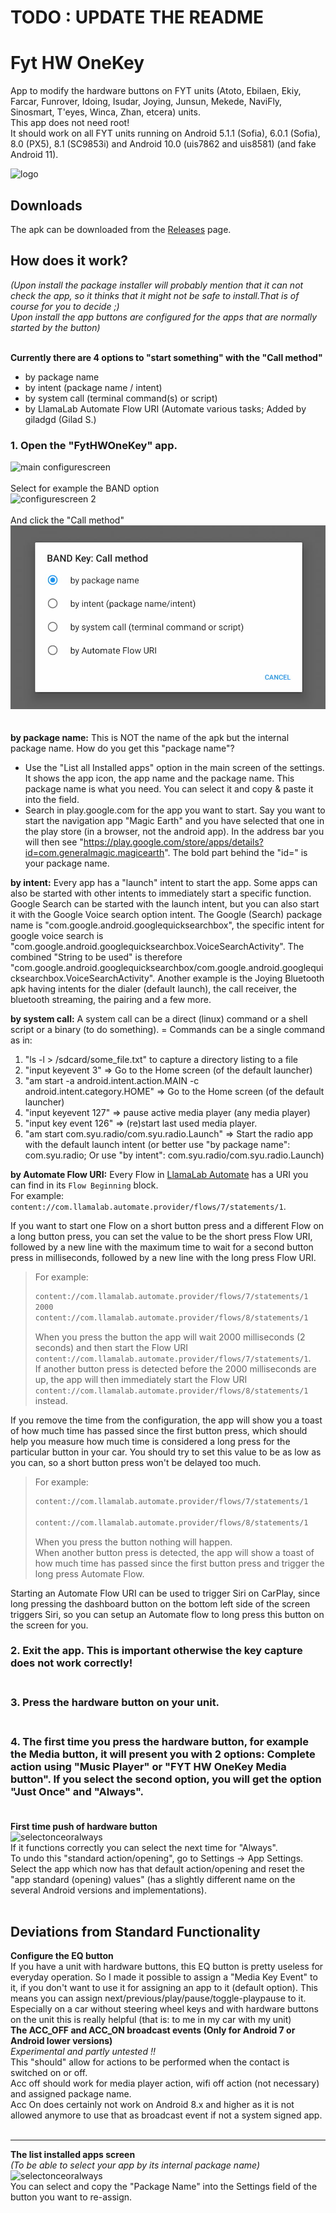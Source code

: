 # TODO : UPDATE THE README
# Fyt HW OneKey
App to modify the hardware buttons on FYT units (Atoto, Ebilaen, Ekiy, Farcar, Funrover, Idoing, Isudar, Joying, Junsun, Mekede, NaviFly, Sinosmart, T'eyes, Winca, Zhan, etcera) units.<br>
This app does not need root!<br>
It should work on all FYT units running on Android 5.1.1 (Sofia), 6.0.1 (Sofia), 8.0 (PX5), 8.1 (SC9853i) and Android 10.0 (uis7862 and uis8581) (and fake Android 11).

![logo](https://github.com/hvdwolf/FytHWOneKey/blob/master/images/logo.png)
## Downloads
The apk can be downloaded from the [Releases](https://github.com/hvdwolf/FytHWOneKey/releases) page.

## How does it work?
*(Upon install the package installer will probably mention that it can not check the app, so it thinks that it might not be safe to install.That is of course for you to decide ;)<br>Upon install the app buttons are configured for the apps that are normally started by the button)*<br><br>

**Currently there are 4 options to "start something" with the "Call method"**
 - by package name
 - by intent (package name / intent)
 - by system call (terminal command(s) or script)
 - by LlamaLab Automate Flow URI (Automate various tasks; Added by giladgd (Gilad S.)

### 1. Open the "FytHWOneKey" app.<br>
![main configurescreen](https://github.com/hvdwolf/FytHWOneKey/blob/master/images/configurescreen.jpg)<br><br>
Select for example the BAND option<br>
![configurescreen 2](https://github.com/hvdwolf/FytHWOneKey/blob/master/images/configurescreen-2.jpg)<br><br>
And click the "Call method"<br>
![configurescreen 3](https://github.com/hvdwolf/FytHWOneKey/blob/master/images/configurescreen-3.jpg)<br><br><br>
**by package name:** This is NOT the name of the apk but the internal package name. 
How do you get this "package name"?
 - Use the "List all Installed apps" option in the main screen of the settings. It shows the app icon, the app name and the package name. This package name is what you need. You can select it and copy & paste it into the field.
 - Search in play.google.com for the app you want to start. Say you want to start the navigation app "Magic Earth" and you have selected that one in the play store (in a browser, not the android app). In the address bar you will then see "https://play.google.com/store/apps/details?id=com.generalmagic.magicearth". The bold part behind the "id=" is your package name.

**by intent:** Every app has a "launch" intent to start the app. Some apps can also be started with other intents to immediately start a specific function. Google Search can be started with the launch intent, but you can also start it with the Google Voice search option intent. The Google (Search) package name is "com.google.android.googlequicksearchbox", the specific intent for google voice search is "com.google.android.googlequicksearchbox.VoiceSearchActivity". The combined "String to be used" is therefore "com.google.android.googlequicksearchbox/com.google.android.googlequicksearchbox.VoiceSearchActivity".
Another example is the Joying Bluetooth apk having intents for the dialer (default launch), the call receiver, the bluetooth streaming, the pairing and a few more.

**by system call:** A system call can be a direct (linux) command or a shell script or a binary (to do something).
= Commands can be a single command as in:
 1. "ls -l > /sdcard/some_file.txt" to capture a directory listing to a file
 2. "input keyevent 3" => Go to the Home screen (of the default launcher)
 3. "am start -a android.intent.action.MAIN -c android.intent.category.HOME" => Go to the Home screen (of the default launcher)
 4. "input keyevent 127" => pause active media player (any media player)
 5. "input key event 126" => (re)start last used media player.
 6. "am start com.syu.radio/com.syu.radio.Launch" => Start the radio app with the default launch intent (or better use "by package name": com.syu.radio; Or use "by intent": com.syu.radio/com.syu.radio.Launch)

**by Automate Flow URI:** Every Flow in [LlamaLab Automate](https://play.google.com/store/apps/details?id=com.llamalab.automate) has a URI you can find in its `Flow Beginning` block.<br/>
For example: `content://com.llamalab.automate.provider/flows/7/statements/1`.

If you want to start one Flow on a short button press and a different Flow on a long button press, you can set the value to be the short press Flow URI, followed by a new line with the maximum time to wait for a second button press in milliseconds, followed by a new line with the long press Flow URI.

> For example:
> ```txt
> content://com.llamalab.automate.provider/flows/7/statements/1
> 2000
> content://com.llamalab.automate.provider/flows/8/statements/1
> ```
> When you press the button the app will wait 2000 milliseconds (2 seconds) and then start the Flow URI `content://com.llamalab.automate.provider/flows/7/statements/1`.<br />
> If another button press is detected before the 2000 milliseconds are up, the app will then immediately start the Flow URI `content://com.llamalab.automate.provider/flows/8/statements/1` instead.

If you remove the time from the configuration, the app will show you a toast of how much time has passed since the first button press, which should help you measure how much time is considered a long press for the particular button in your car. You should try to set this value to be as low as you can, so a short button press won't be delayed too much.

> For example:
> ```txt
> content://com.llamalab.automate.provider/flows/7/statements/1
> 
> content://com.llamalab.automate.provider/flows/8/statements/1
> ```
> When you press the button nothing will happen.<br />
> When another button press is detected, the app will show a toast of how much time has passed since the first button press and trigger the long press Automate Flow.

Starting an Automate Flow URI can be used to trigger Siri on CarPlay, since long pressing the dashboard button on the bottom left side of the screen triggers Siri, so you can setup an Automate flow to long press this button on the screen for you.
 
### 2. Exit the app. This is important otherwise the key capture does not work correctly!<br><br>
### 3. Press the hardware button on your unit.<br><br>
### 4. The first time you press the hardware button, for example the Media button, it will present you with 2 options: Complete action using "Music Player" or "FYT HW OneKey Media button". If you select the second option, you will get the option "Just Once" and "Always".<br><br>
**First time push of hardware button**<br>
![selectonceoralways](https://github.com/hvdwolf/FytHWOneKey/blob/master/images/selectoncealways.jpg)
<br>If it functions correctly you can select the next time for "Always".<br>
To undo this "standard action/opening", go to Settings -> App Settings. Select the app which now has that default action/opening and reset the "app standard (opening) values" (has a slightly different name on the several Android versions and implementations).
<br><br>
## Deviations from Standard Functionality
**Configure the EQ button**<br>
If you have a unit with hardware buttons, this EQ button is pretty useless for everyday operation. So I made it possible to assign a "Media Key Event" to it, if you don't want to use it for assigning an app to it (default option). This means you can assign next/previous/play/pause/toggle-playpause to it. Especially on a car without steering wheel keys and with hardware buttons on the unit this is really helpful (that is: to me in my car with my unit)
<br>**The ACC_OFF and ACC_ON broadcast events (Only for Android 7 or Android lower versions)**<br>
*Experimental and partly untested !!*<br>
This "should" allow for actions to be performed when the contact is switched on or off.<br> Acc off should work for media player action, wifi off action (not necessary) and assigned package name.<br> Acc On does certainly not work on Android 8.x and higher as it is not allowed anymore to use that as broadcast event if not a system signed app.
<br><br>

___
**The list installed apps screen**<br>
*(To be able to select your app by its internal package name)*<br>
![selectonceoralways](https://github.com/hvdwolf/FytHWOneKey/blob/master/images/listinstalledapps.jpg)
<br>You can select and copy the "Package Name" into the Settings field of the button you want to re-assign.

